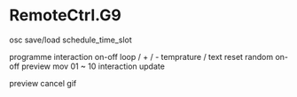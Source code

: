RemoteCtrl.G9
=================

osc
save/load
	schedule_time_slot

programme
	interaction on-off
	loop / + / -
	temprature / text
	reset
	random on-off
	preview
	mov 01 ~ 10
	interaction
	update

preview
	cancel
	gif